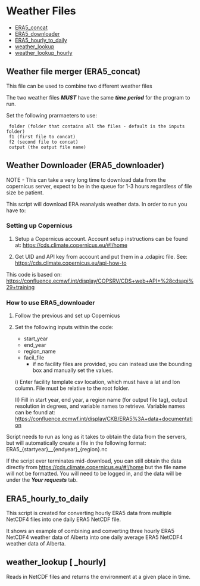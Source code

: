 # Weather Files

* [ERA5_concat](#weather-file-merger-era5concat)
* [ERA5_downloader](#weather-downloader-era5downloader)
* [ERA5_hourly_to_daily](#era5hourlytodaily)
* [weather_lookup](#weatherlookup--hourly)
* [weather_lookup_hourly](#weatherlookup--hourly)

## Weather file merger (ERA5_concat)

This file can be used to combine two different weather files

The two weather files ***MUST*** have the same ***time period*** for the program to run.

Set the following prarmaeters to use:

     folder (folder that contains all the files - default is the inputs folder)
     f1 (first file to concat)
     f2 (second file to concat)
     output (the output file name)

## Weather Downloader (ERA5_downloader)

NOTE - This can take a very long time to download data from the copernicus server,
expect to be in the queue for 1-3 hours regardless of file size be patient.

This script will download ERA reanalysis weather data. In order to run you have to:

### Setting up Copernicus

1) Setup a Copernicus account. Account setup instructions can be found at:
<https://cds.climate.copernicus.eu/#!/home>

2) Get UID and API key from account and put them in a .cdapirc file. See:
<https://cds.climate.copernicus.eu/api-how-to>

This code is based on:
<https://confluence.ecmwf.int/display/COPSRV/CDS+web+API+%28cdsapi%29+training>

### How to use ERA5_downloader

1) Follow the previous and set up Copernicus

2) Set the following inputs within the code:
    * start_year
    * end_year
    * region_name
    * facil_file
        * if no facility files are provided, you can instead use the bounding box and manually set the values.

    i) Enter facility template csv location, which must have a lat and lon column.
    File must be relative to the root folder.

    II) Fill in start year, end year, a region name (for output file tag), output resolution
   in degrees, and variable names to retrieve. Variable names  can be found at:
<https://confluence.ecmwf.int/display/CKB/ERA5%3A+data+documentation>

Script needs to run as long as it takes to obtain the data from the servers, but will automatically create a file in the following format: ERA5_{startyear}__{endyear}_{region}.nc

If the script ever terminates mid-download, you can still obtain the data directly from <https://cds.climate.copernicus.eu/#!/home> but the file name will not be formatted. You will need to be logged in, and the data will be under the ***Your requests*** tab.

## ERA5_hourly_to_daily

 This script is created for converting hourly ERA5 data from multiple NetCDF4 files
 into one daily ERA5 NetCDF file.

 It shows an example of combining and
 converting three hourly ERA5 NetCDF4 weather data of Alberta into one daily average
 ERA5 NetCDF4 weather data of Alberta.

## weather_lookup [ _hourly]

Reads in NetCDF files and returns the environment at a given place in time.
